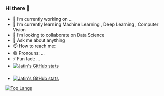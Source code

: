 ### Hi there 👋


- 🔭 I’m currently working on ...
- 🌱 I’m currently learning Machine Learning , Deep Learning , Computer Vision
- 👯 I’m looking to collaborate on Data Science 
- 💬 Ask me about anything
- 📫 How to reach me: 
- 😄 Pronouns: ...
- ⚡ Fun fact: ...
- [![Jatin's GitHub stats](https://github-readme-stats.vercel.app/api?username=Jatin-Bhandari&show_icons=true&theme=radical)](https://github.com/Jatin-Bhandari/github-readme-stats)
### 

- [![Jatin's GitHub stats](https://github-readme-stats.vercel.app/api?username=Jatin-Bhandari&show_icons=true&theme=radical)](https://github.com/Jatin-Bhandari/github-readme-stats)

[![Top Langs](https://github-readme-stats.vercel.app/api/top-langs/?username=Jatin-Bhandari&layout=compact)](https://github.com/Jatin-Bhandari/github-readme-stats)

<!--
**Jatin-Bhandari/Jatin-Bhandari** is a ✨ _special_ ✨ repository because its `README.md` (this file) appears on your GitHub profile.

Here are some ideas to get you started:

-->
